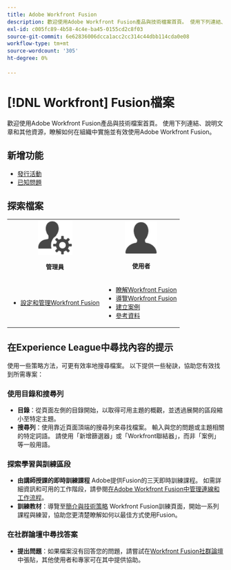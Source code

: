 ```yaml
---
title: Adobe Workfront Fusion
description: 歡迎使用Adobe Workfront Fusion產品與技術檔案首頁。 使用下列連結、說明文章和其他資源，瞭解如何在組織中實施並有效使用Adobe Workfront Fusion。
exl-id: c005fc89-4b58-4c4e-ba45-0155cd2c8f03
source-git-commit: 6e62836006dcca1acc2cc314c44dbb114cda0e08
workflow-type: tm+mt
source-wordcount: '305'
ht-degree: 0%

---
```


# [!DNL Workfront] Fusion檔案

歡迎使用Adobe Workfront Fusion產品與技術檔案首頁。 使用下列連結、說明文章和其他資源，瞭解如何在組織中實施並有效使用Adobe Workfront Fusion。

## 新增功能

* [發行活動](/help/workfront-fusion/fusion-product-releases/fusion-release-activity.md)
* [已知問題](https://experienceleague.adobe.com/zh-hant/docs/workfront-known-issues/issues/fusion/workfrontfusion)

## 探索檔案

<table>

<tr>
    <td style="text-align: center;"><img src="assets/admin-icon.png" style="width: 80px; height: 80px;"><p><b>管理員</b></p></td>
    <td style="text-align: center;"><img src="assets/users-icon.png" style="width: 75px; height: 75px;"><p><b>使用者</b></p></td>
  </tr>
  <tr>
    <td>
    <ul>
    <li><a href="/help/workfront-fusion/set-up-and-manage-workfront-fusion/set-up-and-manage-workfront-fusion-toc.md">設定和管理Workfront Fusion</a></li>
    </ul>
 </td>
    <td>
        <ul>
        <li><a href="/help/workfront-fusion/get-started-with-fusion/understand-fusion/understand-fusion-toc.md">瞭解Workfront Fusion</a></li>
        <li><a href="/help/workfront-fusion/get-started-with-fusion/navigate-fusion/navigate-workfront-fusion.md">導覽Workfront Fusion</a></li>
        <li><a href="/help/workfront-fusion/create-scenarios/create-scenarios-toc.md">建立案例</a></li>
        <li><a href="/help/workfront-fusion/references/references-toc.md">參考資料</a></li>
        </ul>
    </td>
  </tr>
</table>

## 在Experience League中尋找內容的提示

使用一些策略方法，可更有效率地搜尋檔案。 以下提供一些秘訣，協助您有效找到所需專案：

### 使用目錄和搜尋列

* **目錄**：從頁面左側的目錄開始，以取得可用主題的概觀，並透過展開的區段縮小至特定主題。
* **搜尋列**：使用靠近頁面頂端的搜尋列來尋找檔案。 輸入與您的問題或主題相關的特定詞語。 請使用「新增篩選器」或「Workfront聯結器」，而非「案例」等一般用語。

### 探索學習與訓練區段

* **由講師授課的即時訓練課程** Adobe提供Fusion的三天即時訓練課程。 如需詳細資訊和可用的工作階段，請參閱[在Adobe Workfront Fusion中管理連線和工作流程](https://learning.adobe.com/courses/adobe_workfront/cours000000000098121.html)。
* **訓練教材**：導覽至[簡介與技術策略](https://experienceleague.adobe.com/zh-hant/docs/workfront-learn/tutorials-workfront/fusion/welcome-to-workfront-fusion/introduction-and-tech-strategy) Workfront Fusion訓練頁面，開始一系列課程與練習，協助您更清楚瞭解如何以最佳方式使用Fusion。

### 在社群論壇中尋找答案

* **提出問題**：如果檔案沒有回答您的問題，請嘗試在[Workfront Fusion社群論壇](https://experienceleaguecommunities.adobe.com/t5/workfront-fusion/ct-p/workfront-fusion-2)中張貼，其他使用者和專家可在其中提供協助。
